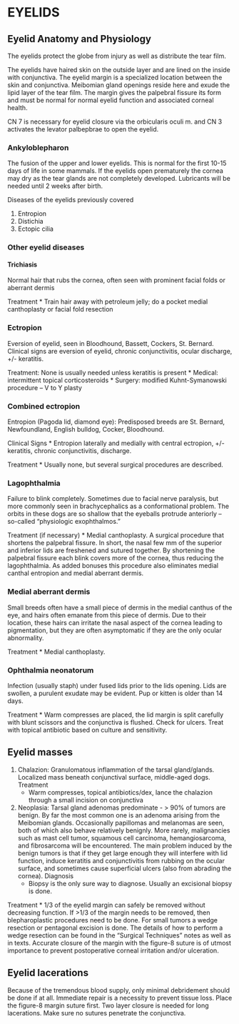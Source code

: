 # EYELIDS

## Eyelid Anatomy and Physiology
The eyelids protect the globe from injury as well as distribute the tear film.

The eyelids have haired skin on the outside layer and are lined on the inside with conjunctiva. The eyelid margin is a specialized location between the skin and conjunctiva. Meibomian gland openings reside here and exude the lipid layer of the tear film. The margin gives the palpebral fissure its form and must be normal for normal eyelid function and associated corneal health.

CN 7 is necessary for eyelid closure via the orbicularis oculi m. and CN 3 activates the levator palbepbrae to open the eyelid.

### Ankyloblepharon 
The fusion of the upper and lower eyelids. This is normal for the first 10-15 days of life in some mammals. If the eyelids open prematurely the cornea may dry as the tear glands are not completely developed. Lubricants will be needed until 2 weeks after birth.

Diseases of the eyelids previously covered
1. Entropion	
2. Distichia
3. Ectopic cilia

### Other eyelid diseases

#### Trichiasis
Normal hair that rubs the cornea, often seen with prominent facial folds or aberrant dermis

Treatment
	* Train hair away with petroleum jelly; do a pocket medial canthoplasty or facial fold resection

### Ectropion
Eversion of eyelid, seen in Bloodhound, Bassett, Cockers, St. Bernard. Clinical signs are eversion of eyelid, chronic conjunctivitis, ocular discharge, +/- keratitis.

Treatment: None is usually needed unless keratitis is present
	* Medical: intermittent topical corticosteroids
	* Surgery: modified Kuhnt-Symanowski procedure – V to Y plasty

### Combined ectropion
Entropion (Pagoda lid, diamond eye): Predisposed breeds are St. Bernard, Newfoundland, English bulldog, Cocker, Bloodhound.

Clinical Signs
	* Entropion laterally and medially with central ectropion, +/- keratitis, chronic conjunctivitis, discharge.

Treatment
	* Usually none, but several surgical procedures are described.

### Lagophthalmia
Failure to blink completely. Sometimes due to facial nerve paralysis, but more commonly seen in brachycephalics as a conformational problem. The orbits in these dogs are so shallow that the eyeballs protrude anteriorly – so-called “physiologic exophthalmos.”

Treatment (if necessary)
	* Medial canthoplasty. A surgical procedure that shortens the palpebral fissure. In short, the nasal few mm of the superior and inferior lids are freshened and sutured together. By shortening the palpebral fissure each blink covers more of the cornea, thus reducing the lagophthalmia. As added bonuses this procedure also eliminates medial canthal entropion and medial aberrant dermis.

### Medial aberrant dermis
Small breeds often have a small piece of dermis in the medial canthus of the eye, and hairs often emanate from this piece of dermis. Due to their location, these hairs can irritate the nasal aspect of the cornea leading to pigmentation, but they are often asymptomatic if they are the only ocular abnormality.

Treatment
	* Medial canthoplasty.

### Ophthalmia neonatorum
Infection (usually staph) under fused lids prior to the lids opening. Lids are swollen, a purulent exudate may be evident. Pup or kitten is older than 14 days.

Treatment
	* Warm compresses are placed, the lid margin is split carefully with blunt scissors and the conjunctiva is flushed. Check for ulcers. Treat with topical antibiotic based on culture and sensitivity.

## Eyelid masses
1.	Chalazion: Granulomatous inflammation of the tarsal gland/glands. Localized mass beneath conjunctival surface, middle-aged dogs.
Treatment
	* Warm compresses, topical antibiotics/dex, lance the chalazion through a small incision on conjunctiva
2.	Neoplasia: Tarsal gland adenomas predominate - > 90% of tumors are benign. By far the most common one is an adenoma arising from the Meibomian glands. Occasionally papillomas and melanomas are seen, both of which also behave relatively benignly. More rarely, malignancies such as mast cell tumor, squamous cell carcinoma, hemangiosarcoma, and fibrosarcoma will be encountered. The main problem induced by the benign tumors is that if they get large enough they will interfere with lid function, induce keratitis and
conjunctivitis from rubbing on the ocular surface, and sometimes cause superficial ulcers (also
from abrading the cornea).
Diagnosis
	* Biopsy is the only sure way to diagnose. Usually an excisional biopsy is done.

Treatment
	* 1/3 of the eyelid margin can safely be removed without decreasing function. If >1/3 of the margin needs to be removed, then blepharoplastic procedures need to be done. For small tumors a wedge resection or pentagonal excision is done. The details of how to perform a wedge resection can be found in the “Surgical Techniques” notes as well as in texts. Accurate closure of the margin with the figure-8 suture is of utmost importance to prevent postoperative corneal irritation and/or ulceration.

## Eyelid lacerations
Because of the tremendous blood supply, only minimal debridement should be done if at all. Immediate repair is a necessity to prevent tissue loss. Place the figure-8 margin suture first. Two layer closure is needed for long lacerations. Make sure no sutures penetrate the conjunctiva.